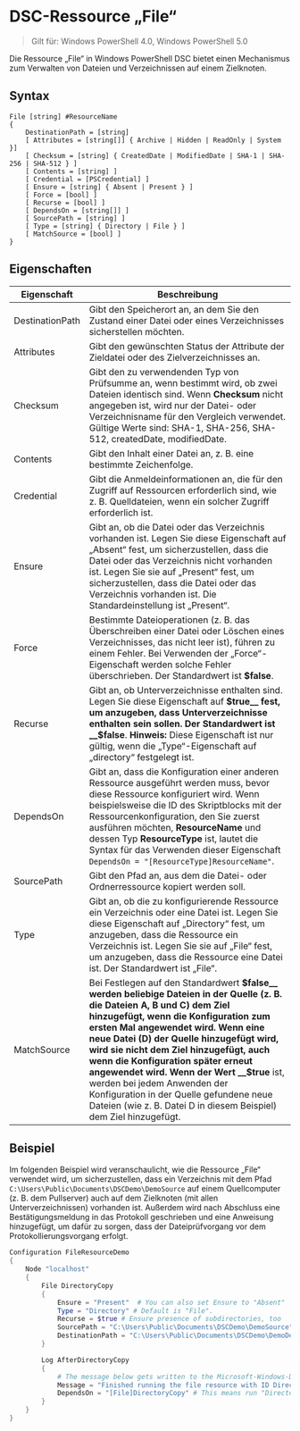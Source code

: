# DSC-Ressource „File“

> Gilt für: Windows PowerShell 4.0, Windows PowerShell 5.0

Die Ressource „File“ in Windows PowerShell DSC bietet einen Mechanismus zum Verwalten von Dateien und Verzeichnissen auf einem Zielknoten.

## Syntax
```
File [string] #ResourceName
{
    DestinationPath = [string]
    [ Attributes = [string[]] { Archive | Hidden | ReadOnly | System }]
    [ Checksum = [string] { CreatedDate | ModifiedDate | SHA-1 | SHA-256 | SHA-512 } ]
    [ Contents = [string] ]
    [ Credential = [PSCredential] ]
    [ Ensure = [string] { Absent | Present } ] 
    [ Force = [bool] ]
    [ Recurse = [bool] ]
    [ DependsOn = [string[]] ]
    [ SourcePath = [string] ]
    [ Type = [string] { Directory | File } ] 
    [ MatchSource = [bool] ]
}
```

## Eigenschaften

|  Eigenschaft  |  Beschreibung   | 
|---|---| 
| DestinationPath| Gibt den Speicherort an, an dem Sie den Zustand einer Datei oder eines Verzeichnisses sicherstellen möchten.| 
| Attributes| Gibt den gewünschten Status der Attribute der Zieldatei oder des Zielverzeichnisses an.| 
| Checksum| Gibt den zu verwendenden Typ von Prüfsumme an, wenn bestimmt wird, ob zwei Dateien identisch sind. Wenn __Checksum__ nicht angegeben ist, wird nur der Datei- oder Verzeichnisname für den Vergleich verwendet. Gültige Werte sind: SHA-1, SHA-256, SHA-512, createdDate, modifiedDate.| 
| Contents| Gibt den Inhalt einer Datei an, z. B. eine bestimmte Zeichenfolge.| 
| Credential| Gibt die Anmeldeinformationen an, die für den Zugriff auf Ressourcen erforderlich sind, wie z. B. Quelldateien, wenn ein solcher Zugriff erforderlich ist.| 
| Ensure| Gibt an, ob die Datei oder das Verzeichnis vorhanden ist. Legen Sie diese Eigenschaft auf „Absent“ fest, um sicherzustellen, dass die Datei oder das Verzeichnis nicht vorhanden ist. Legen Sie sie auf „Present“ fest, um sicherzustellen, dass die Datei oder das Verzeichnis vorhanden ist. Die Standardeinstellung ist „Present“.| 
| Force| Bestimmte Dateioperationen (z. B. das Überschreiben einer Datei oder Löschen eines Verzeichnisses, das nicht leer ist), führen zu einem Fehler. Bei Verwenden der „Force“-Eigenschaft werden solche Fehler überschrieben. Der Standardwert ist __$false__.| 
| Recurse| Gibt an, ob Unterverzeichnisse enthalten sind. Legen Sie diese Eigenschaft auf __$true__ fest, um anzugeben, dass Unterverzeichnisse enthalten sein sollen. Der Standardwert ist __$false__. **Hinweis:** Diese Eigenschaft ist nur gültig, wenn die „Type“-Eigenschaft auf „directory“ festgelegt ist.| 
| DependsOn | Gibt an, dass die Konfiguration einer anderen Ressource ausgeführt werden muss, bevor diese Ressource konfiguriert wird. Wenn beispielsweise die ID des Skriptblocks mit der Ressourcenkonfiguration, den Sie zuerst ausführen möchten, __ResourceName__ und dessen Typ __ResourceType__ ist, lautet die Syntax für das Verwenden dieser Eigenschaft `DependsOn = "[ResourceType]ResourceName"`.| 
| SourcePath| Gibt den Pfad an, aus dem die Datei- oder Ordnerressource kopiert werden soll.| 
| Type| Gibt an, ob die zu konfigurierende Ressource ein Verzeichnis oder eine Datei ist. Legen Sie diese Eigenschaft auf „Directory“ fest, um anzugeben, dass die Ressource ein Verzeichnis ist. Legen Sie sie auf „File“ fest, um anzugeben, dass die Ressource eine Datei ist. Der Standardwert ist „File“.| 
| MatchSource| Bei Festlegen auf den Standardwert __$false__ werden beliebige Dateien in der Quelle (z. B. die Dateien A, B und C) dem Ziel hinzugefügt, wenn die Konfiguration zum ersten Mal angewendet wird. Wenn eine neue Datei (D) der Quelle hinzugefügt wird, wird sie nicht dem Ziel hinzugefügt, auch wenn die Konfiguration später erneut angewendet wird. Wenn der Wert __$true__ ist, werden bei jedem Anwenden der Konfiguration in der Quelle gefundene neue Dateien (wie z. B. Datei D in diesem Beispiel) dem Ziel hinzugefügt.| 

## Beispiel

Im folgenden Beispiel wird veranschaulicht, wie die Ressource „File“ verwendet wird, um sicherzustellen, dass ein Verzeichnis mit dem Pfad `C:\Users\Public\Documents\DSCDemo\DemoSource` auf einem Quellcomputer (z. B. dem Pullserver) auch auf dem Zielknoten (mit allen Unterverzeichnissen) vorhanden ist. Außerdem wird nach Abschluss eine Bestätigungsmeldung in das Protokoll geschrieben und eine Anweisung hinzugefügt, um dafür zu sorgen, dass der Dateiprüfvorgang vor dem Protokollierungsvorgang erfolgt.

```powershell
Configuration FileResourceDemo
{
    Node "localhost"
    {
        File DirectoryCopy
        {
            Ensure = "Present"  # You can also set Ensure to "Absent"
            Type = "Directory" # Default is "File".
            Recurse = $true # Ensure presence of subdirectories, too
            SourcePath = "C:\Users\Public\Documents\DSCDemo\DemoSource"
            DestinationPath = "C:\Users\Public\Documents\DSCDemo\DemoDestination"    
        }

        Log AfterDirectoryCopy
        {
            # The message below gets written to the Microsoft-Windows-Desired State Configuration/Analytic log
            Message = "Finished running the file resource with ID DirectoryCopy"
            DependsOn = "[File]DirectoryCopy" # This means run "DirectoryCopy" first.
        }
    }
}
```
<!--HONumber=Feb16_HO4-->
